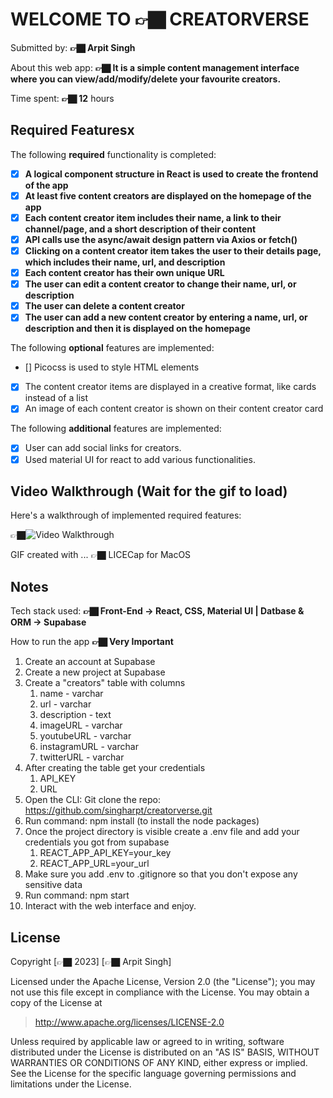 # WELCOME TO 👉🏿 CREATORVERSE

Submitted by: **👉🏿 Arpit Singh**

About this web app: **👉🏿 It is a simple content management interface where you can view/add/modify/delete your favourite creators.**

Time spent: **👉🏿 12** hours

## Required Featuresx

The following **required** functionality is completed:

<!-- 👉🏿👉🏿👉🏿 Make sure to check off completed functionality below -->

- [x] **A logical component structure in React is used to create the frontend of the app**
- [x] **At least five content creators are displayed on the homepage of the app**
- [x] **Each content creator item includes their name, a link to their channel/page, and a short description of their content**
- [x] **API calls use the async/await design pattern via Axios or fetch()**
- [x] **Clicking on a content creator item takes the user to their details page, which includes their name, url, and description**
- [x] **Each content creator has their own unique URL**
- [x] **The user can edit a content creator to change their name, url, or description**
- [x] **The user can delete a content creator**
- [x] **The user can add a new content creator by entering a name, url, or description and then it is displayed on the homepage**

The following **optional** features are implemented:

- [] Picocss is used to style HTML elements
- [x] The content creator items are displayed in a creative format, like cards instead of a list
- [x] An image of each content creator is shown on their content creator card

The following **additional** features are implemented:

- [x] User can add social links for creators.
- [x] Used material UI for react to add various functionalities.

## Video Walkthrough (Wait for the gif to load)

Here's a walkthrough of implemented required features:

👉🏿<img src='https://github.com/singharpt/creatorverse/blob/main/public/creatorverse_walkthrough.gif' title='Video Walkthrough' width='' alt='Video Walkthrough' />

GIF created with ... 👉🏿 LICECap for MacOS

## Notes

Tech stack used: **👉🏿 Front-End -> React, CSS, Material UI | Datbase & ORM -> Supabase**

How to run the app **👉🏿 Very Important**

1. Create an account at Supabase
2. Create a new project at Supabase
3. Create a "creators" table with columns
   1. name - varchar
   2. url - varchar
   3. description - text
   4. imageURL - varchar
   5. youtubeURL - varchar
   6. instagramURL - varchar
   7. twitterURL - varchar
4. After creating the table get your credentials
   1. API_KEY
   2. URL
5. Open the CLI: Git clone the repo: https://github.com/singharpt/creatorverse.git
6. Run command: npm install (to install the node packages)
7. Once the project directory is visible create a .env file and add your credentials you got from supabase
   1. REACT_APP_API_KEY=your_key
   2. REACT_APP_URL=your_url
8. Make sure you add .env to .gitignore so that you don't expose any sensitive data
9. Run command: npm start
10. Interact with the web interface and enjoy.

## License

Copyright [👉🏿 2023] [👉🏿 Arpit Singh]

Licensed under the Apache License, Version 2.0 (the "License"); you may not use this file except in compliance with the License. You may obtain a copy of the License at

> http://www.apache.org/licenses/LICENSE-2.0

Unless required by applicable law or agreed to in writing, software distributed under the License is distributed on an "AS IS" BASIS, WITHOUT WARRANTIES OR CONDITIONS OF ANY KIND, either express or implied. See the License for the specific language governing permissions and limitations under the License.
